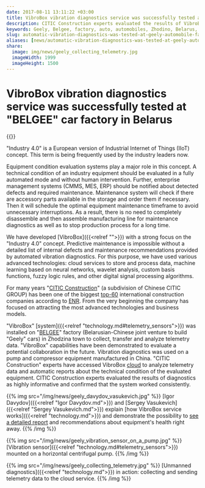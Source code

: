 ```yaml
---
date: 2017-08-11 13:11:22 +03:00
title: VibroBox vibration diagnostics service was successfully tested at “Geely” automobile factory in Belarus
description: CITIC Construction experts evaluated the results of VibroBox diagnostics as highly informative and confirmed that the system worked consistently.
keywords: Geely, Belgee, factory, auto, automobiles, Zhodino, Belarus, VibroBox, predictive, maintenance, report, test, vibration, diagnostics
slug: automatic-vibration-diagnostics-was-tested-at-geely-automobile-factory-in-belarus
aliases: [news/automatic-vibration-diagnostics-was-tested-at-geely-automobile-factory-in-belarus]
share:
  image: img/news/geely_collecting_telemetry.jpg
  imageWidth: 1999
  imageHeight: 1500
---
```

# VibroBox vibration diagnostics service was successfully tested at "BELGEE" car factory in Belarus

{{<date>}}

"Industry 4.0" is a European version of Industrial Internet of Things (IIoT) concept. This term is being frequently used by the industry leaders now.

Equipment condition evaluation systems play a major role in this concept. A technical condition of an industry equipment should be evaluated in a fully automated mode and without human intervention.
Further, enterprise management systems (CMMS, MES, ERP) should be notified about detected defects and required maintenance. Maintenance system will check if there are accessory parts available in the storage and order them if necessary. Then it will schedule the optimal equipment maintenance timeframe to avoid unnecessary interruptions. As a result, there is no need to completely disassemble and then assemble manufacturing line for maintenance diagnostics as well as to stop
production process for a long time.

We have developed [VibroBox]({{<relref "">}}) with a strong focus on the "Industry 4.0" concept. Predictive maintenance is impossible without a detailed list of internal defects and maintenance recommendations provided by automated vibration diagnostics. For this purpose, we have used various advanced technologies: cloud services to store and process data, machine learning based on neural networks, wavelet analysis, custom basis functions, fuzzy logic rules, and other
digital signal processing algorithms.

For many years "[CITIC Construction](http://construction.citic/en/into/index.html)" (a subdivision of Chinese CITIC GROUP) has been one of the biggest [top-60](http://www.enr.com/toplists/2016-Top-250-International-Contractors1) international construction companies according to [ENR](http://www.enr.com/). From the very beginning the company has focused on attracting the most advanced technologies and business models.

"VibroBox" [system]({{<relref "technology.md#telemetry_sensors">}}) was installed on "[BELGEE](http://belgee.by/)" factory (Belarusian-Chinese joint venture to build "Geely" cars) in Zhodzina town to collect, transfer and analyze telemetry data. "VibroBox" capabilities have been demonstrated to evaluate a potential collaboration in the future. Vibration diagnostics was used on a pump and compressor equipment manufactured in China. "CITIC Construction" experts have accessed VibroBox [cloud]({{<demourl>}}) to analyze telemetry data and automatic reports about the technical condition of the evaluated equipment. CITIC Construction experts evaluated the results of diagnostics as highly informative and confirmed that the system worked consistently.

{{% img src="/img/news/geely_davydov_vasukevich.jpg" %}}
[Igor Davydov]({{<relref "Igor Davydov.md">}}) and [Sergey Vasukevich]({{<relref "Sergey Vasukevich.md">}}) explain [how VibroBox service works]({{<relref "technology.md">}}) and demonstrate the possibility to [see a detailed report]({{<demourl>}}) and recommendations about equipment's health right away.
{{% /img %}}

{{% img src="/img/news/geely_vibration_sensor_on_a_pump.jpg" %}}
[Vibration sensor]({{<relref "technology.md#telemetry_sensors">}}) mounted on a horizontal centrifugal pump.
{{% /img %}}

{{% img src="/img/news/geely_collecting_telemetry.jpg" %}}
[Unmanned diagnostics]({{<relref "technology.md">}}) in action: collecting and sending telemetry data to the cloud service.
{{% /img %}}
